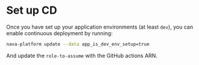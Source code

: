 # Set up CD

Once you have set up your application environments (at least `dev`), you can
enable continuous deployment by running:

```sh
nava-platform update --data app_is_dev_env_setup=true
```

And update the `role-to-assume` with the GitHub actions ARN.
